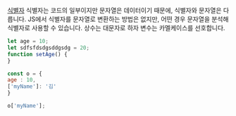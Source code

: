 <a href="https://developer.mozilla.org/ko/docs/Glossary/Identifier">식별자</a>
식별자는 코드의 일부이지만 문자열은 데이터이기 때문에, 식별자와 문자열은 다릅니다. JS에서 식별자를 문자열로 변환하는 방법은 없지만, 어떤 경우 문자열을 분석해 식별자로 사용할 수 있습니다.
상수는 대문자로 하자
변수는 카멜케이스를 선호합니다.

```js
let age = 10;
let sdfsfdsdgsddgsdg = 20;
function setAge() {
}

const o = {
age : 10,
['myName']: '김'
}

o['myName'];

```
